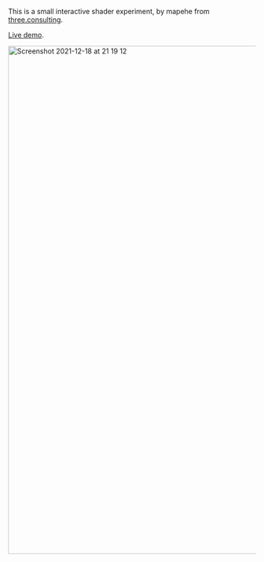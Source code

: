 This is a small interactive shader experiment, by mapehe from [three.consulting](https://three.consulting).

[Live demo](https://mapehe.github.io/trippy-draw-shader/).

<img width="1034" alt="Screenshot 2021-12-18 at 21 19 12" src="https://user-images.githubusercontent.com/18037297/146653329-46e8f817-3f4d-465f-b2c9-c9d3e0892609.png">
